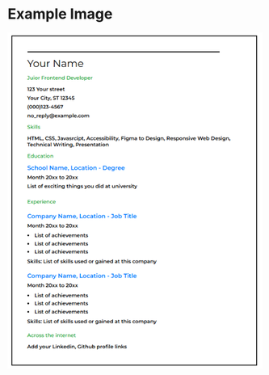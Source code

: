 <h1>Example Image</h1>

<p align="center">
  <img src="./assets/image.png" alt="Example Image"/>
</p>